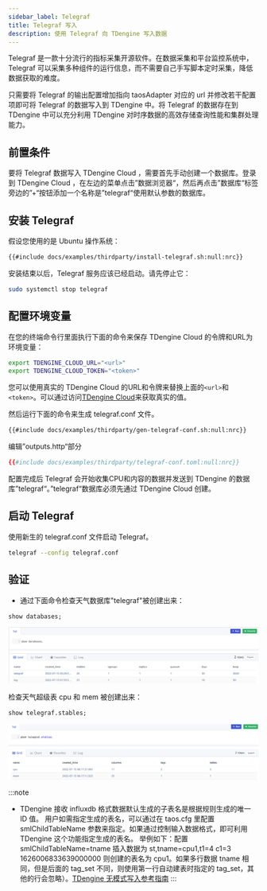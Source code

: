 ```yaml
---
sidebar_label: Telegraf
title: Telegraf 写入
description: 使用 Telegraf 向 TDengine 写入数据
---
```


Telegraf 是一款十分流行的指标采集开源软件。在数据采集和平台监控系统中，Telegraf 可以采集多种组件的运行信息，而不需要自己手写脚本定时采集，降低数据获取的难度。

只需要将 Telegraf 的输出配置增加指向 taosAdapter 对应的 url 并修改若干配置项即可将 Telegraf 的数据写入到 TDengine 中。将 Telegraf 的数据存在到 TDengine 中可以充分利用 TDengine 对时序数据的高效存储查询性能和集群处理能力。

## 前置条件

要将 Telegraf 数据写入 TDengine Cloud ，需要首先手动创建一个数据库。登录到 TDengine Cloud ，在左边的菜单点击”数据浏览器“，然后再点击”数据库“标签旁边的”+“按钮添加一个名称是”telegraf“使用默认参数的数据库。

## 安装 Telegraf

假设您使用的是 Ubuntu 操作系统：

```bash
{{#include docs/examples/thirdparty/install-telegraf.sh:null:nrc}}
```

安装结束以后，Telegraf 服务应该已经启动。请先停止它：

```bash
sudo systemctl stop telegraf
```

## 配置环境变量

在您的终端命令行里面执行下面的命令来保存 TDengine Cloud 的令牌和URL为环境变量：

```bash
export TDENGINE_CLOUD_URL="<url>"
export TDENGINE_CLOUD_TOKEN="<token>"
```

<!-- exclude -->
您可以使用真实的 TDengine Cloud 的URL和令牌来替换上面的`<url>`和`<token>`。可以通过访问[TDengine Cloud](https://cloud.taosdata.com)来获取真实的值。
<!-- exclude-end -->

然后运行下面的命令来生成 telegraf.conf 文件。

```bash
{{#include docs/examples/thirdparty/gen-telegraf-conf.sh:null:nrc}}
```

编辑”outputs.http“部分

```toml
{{#include docs/examples/thirdparty/telegraf-conf.toml:null:nrc}}
```

配置完成后 Telegraf 会开始收集CPU和内容的数据并发送到 TDengine 的数据库”telegraf“。”telegraf“数据库必须先通过 TDengine Cloud 创建。

## 启动 Telegraf

使用新生的 telegraf.conf 文件启动 Telegraf。

```bash
telegraf --config telegraf.conf
```

## 验证

- 通过下面命令检查天气数据库"telegraf"被创建出来：

```sql
show databases;
```
![TDengine show telegraf databases](./telegraf-show-databases.webp)

检查天气超级表 cpu 和 mem 被创建出来：

```sql
show telegraf.stables;
```

![TDengine Cloud show telegraf stables](./telegraf-show-stables.webp)

:::note

- TDengine 接收 influxdb 格式数据默认生成的子表名是根据规则生成的唯一 ID 值。
用户如需指定生成的表名，可以通过在 taos.cfg 里配置 smlChildTableName 参数来指定。如果通过控制输入数据格式，即可利用 TDengine 这个功能指定生成的表名。
举例如下：配置 smlChildTableName=tname 插入数据为 st,tname=cpu1,t1=4 c1=3 1626006833639000000 则创建的表名为 cpu1。如果多行数据 tname 相同，但是后面的 tag_set 不同，则使用第一行自动建表时指定的 tag_set，其他的行会忽略）。[TDengine 无模式写入参考指南](/reference/schemaless/#无模式写入行协议)
:::


